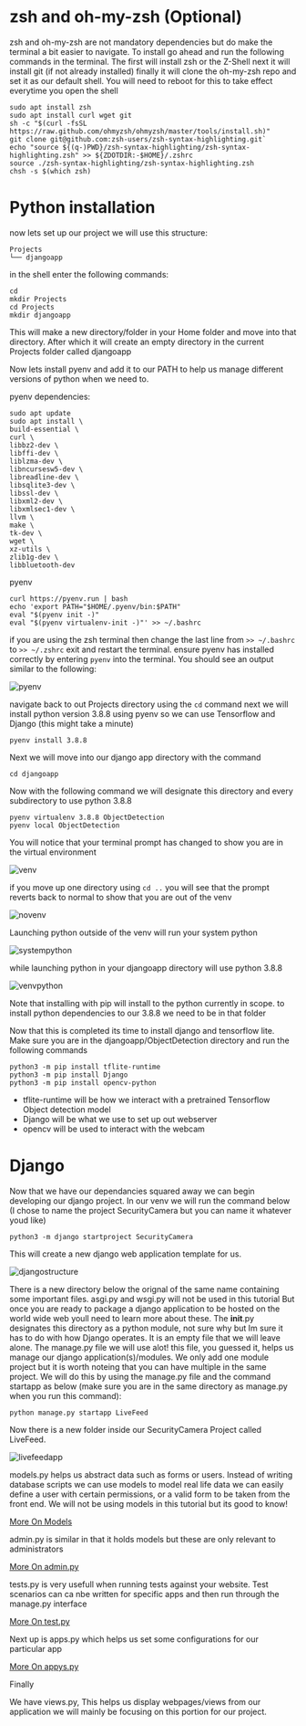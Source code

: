 # zsh and oh-my-zsh (Optional)

zsh and oh-my-zsh are not mandatory dependencies but do make the terminal a bit easier to navigate.
To install go ahead and run the following commands in the terminal.
The first will install zsh or the Z-Shell
next it will install git (if not already installed)
finally it will clone the oh-my-zsh repo and set it as our default shell.
You will need to reboot for this to take effect everytime you open the shell

```
sudo apt install zsh
sudo apt install curl wget git
sh -c "$(curl -fsSL https://raw.github.com/ohmyzsh/ohmyzsh/master/tools/install.sh)"
git clone git@github.com:zsh-users/zsh-syntax-highlighting.git`
echo "source ${(q-)PWD}/zsh-syntax-highlighting/zsh-syntax-highlighting.zsh" >> ${ZDOTDIR:-$HOME}/.zshrc
source ./zsh-syntax-highlighting/zsh-syntax-highlighting.zsh
chsh -s $(which zsh)
```

# Python installation
now lets set up our project we will use this structure:
```
Projects
└── djangoapp
```
in the shell enter the following commands:
```
cd
mkdir Projects
cd Projects
mkdir djangoapp
```
This will make a new directory/folder in your Home folder and move into that directory. After which it will
create an empty directory in the current Projects folder called djangoapp


Now lets install pyenv and add it to our PATH to help us manage different versions of python when we need to.

pyenv dependencies:
```
sudo apt update
sudo apt install \
build-essential \
curl \
libbz2-dev \
libffi-dev \
liblzma-dev \
libncursesw5-dev \
libreadline-dev \
libsqlite3-dev \
libssl-dev \
libxml2-dev \
libxmlsec1-dev \
llvm \
make \
tk-dev \
wget \
xz-utils \
zlib1g-dev \
libbluetooth-dev
```
pyenv
```
curl https://pyenv.run | bash
echo 'export PATH="$HOME/.pyenv/bin:$PATH"
eval "$(pyenv init -)"
eval "$(pyenv virtualenv-init -)"' >> ~/.bashrc 
```
if you are using the zsh terminal then change the last line from `>> ~/.bashrc` to `>> ~/.zshrc`
exit and restart the terminal.
ensure pyenv has installed correctly by entering
`pyenv`
into the terminal. You should see an output similar to the following:

![pyenv](../static/pyenvoutput.png)

navigate back to out Projects directory using the `cd` command
next we will install python version 3.8.8 using pyenv so we can use Tensorflow and Django (this might take a minute)

`pyenv install 3.8.8`

Next we will move into our django app directory with the command

`cd djangoapp`

Now with the following command we will designate this directory and every subdirectory to use python 3.8.8
```
pyenv virtualenv 3.8.8 ObjectDetection
pyenv local ObjectDetection
```
You will notice that your terminal prompt has changed to show you are in the virtual environment

![venv](../static/venv.png)

if you move up one directory using `cd ..` you will see that the prompt reverts back to normal to show that you are out of the venv

![novenv](../static/novenv.png)

Launching python outside of the venv will run your system python

![systempython](../static/systempython.png)

while launching python in your djangoapp directory will use python 3.8.8

![venvpython](../static/venvpython.png)

Note that installing with pip will install to the python currently in scope.
to install python dependencies to our 3.8.8 we need to be in that folder

Now that this is completed its time to install django and tensorflow lite.
Make sure you are in the djangoapp/ObjectDetection directory and run the following commands
```
python3 -m pip install tflite-runtime
python3 -m pip install Django
python3 -m pip install opencv-python
```

- tflite-runtime will be how we interact with a pretrained Tensorflow Object detection model
- Django will be what we use to set up out webserver
- opencv will be used to interact with the webcam


# Django
Now that we have our dependancies squared away we can begin developing our django project.
In our venv we will run the command below (I chose to name the project SecurityCamera but you can name it whatever youd like)

`python3 -m django startproject SecurityCamera`

This will create a new django web application template for us.

![djangostructure](../static/djangostructure.png)

There is a new directory below the orignal of the same name containing some important files.
asgi.py and wsgi.py will not be used in this tutorial But once you are ready to package a django application to be hosted on 
the world wide web youll need to learn more about these.
The __init__.py designates this directory as a python module, not sure why but Im sure it has to do with how Django operates.
It is an empty file that we will leave alone. The manage.py file we will use alot! this file, you guessed it, helps us manage our django application(s)/modules. We only add one module project but it is worth noteing that you can have multiple in the same project.
We will do this by using the manage.py file and the command startapp as below (make sure you are in the same directory as manage.py when you run this command):

`python manage.py startapp LiveFeed`

Now there is a new folder inside our SecurityCamera Project called LiveFeed.

![livefeedapp](../static/livefeedapp.png)

models.py helps us abstract data such as forms or users. Instead of writing database scripts we can use models to model real life data
we can easily define a user with certain permissions, or a valid form to be taken from the front end. We will not be using models in this tutorial
but its good to know!

[More On Models](https://docs.djangoproject.com/en/4.0/topics/db/models/)

admin.py is similar in that it holds models but these are only relevant to administrators

[More On admin.py](https://docs.djangoproject.com/en/4.0/ref/contrib/admin/)

tests.py is very usefull when running tests against your website. Test scenarios can ca nbe written for specific apps
and then run through the manage.py interface

[More On test.py](https://docs.djangoproject.com/en/4.0/topics/testing/overview/)

Next up is apps.py which helps us set some configurations for our particular app

[More On appys.py](https://docs.djangoproject.com/en/4.1/ref/applications/#application-configuration)

Finally 

We have views.py, This helps us display webpages/views from our application we will mainly be focusing on this portion for our project.

